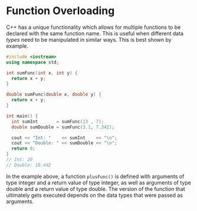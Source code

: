 # Function Overloading

C++ has a unique functionality which allows for multiple functions to be declared with the same function name. This is useful when different data _types_ need to be manipulated in similar ways. This is best shown by example.

```c++
#include <iostream>
using namespace std;

int sumFunc(int x, int y) {
  return x + y;
}

double sumFunc(double x, double y) {
  return x + y;
}

int main() {
  int sumInt       = sumFunc(13 , 7);
  double sumDouble = sumFunc(3.1, 7.342);

  cout << "Int: "    << sumInt    << "\n";
  cout << "Double: " << sumDouble << "\n";
  return 0;
}
// Int: 20
// Double: 10.442
```

In the example above, a function `plusFunc()` is defined with arguments of type integer and a return value of type integer, as well as arguments of type double and a return value of type double. The version of the function that ultimately gets executed depends on the data types that were passed as arguments.
